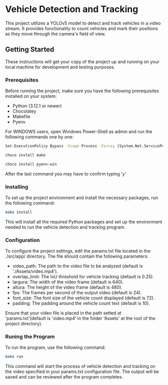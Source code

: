 # Vehicle Detection and Tracking

This project utilizes a YOLOv5 model to detect and track vehicles in a video stream. It provides functionality to count vehicles and mark their positions as they move through the camera's field of view.

## Getting Started

These instructions will get your copy of the project up and running on your local machine for development and testing purposes.

### Prerequisites

Before running the project, make sure you have the following prerequisites installed on your system:
- Python (3.12.1 or newer)
- Chocolatey
- Makefile
- Pyenv

For WINDOWS users, open Windows Power-Shell as admin and run the following commands one by one:
```bash
Set-ExecutionPolicy Bypass -Scope Process -Force; [System.Net.ServicePointManager]::SecurityProtocol = [System.Net.ServicePointManager]::SecurityProtocol -bor 3072; iex ((New-Object System.Net.WebClient).DownloadString('https://community.chocolatey.org/install.ps1'))

choco install make

choco install pyenv-win
```
After the last command you may have to confirm typing 'y'

### Installing

To set up the project environment and install the necessary packages, run the following command:

```bash
make install
```

This will install all the required Python packages and set up the environment needed to run the vehicle detection and tracking program.

### Configuration

To configure the project settings, edit the params.txt file located in the ./src/app/ directory. The file should contain the following parameters:

- video_path: The path to the video file to be analyzed (default is './Assets/video.mp4').
- overlap_limit: The IoU threshold for vehicle tracking (default is 0.25).
- largura: The width of the video frame (default is 640).
- altura: The height of the video frame (default is 480).
- fps: The frames per second of the output video (default is 24).
- font_size: The font size of the vehicle count displayed (default is 72).
- padding: The padding around the vehicle count text (default is 10).

Ensure that your video file is placed in the path setted at 'params.txt'(default is 'video.mp4' in the folder 'Assets' at the root of the project directory).

### Runing the Program

To run the program, use the following command:

```bash
make run
```

This command will start the process of vehicle detection and tracking on the video specified in your params.txt configuration file. The output will be saved and can be reviewed after the program completes.